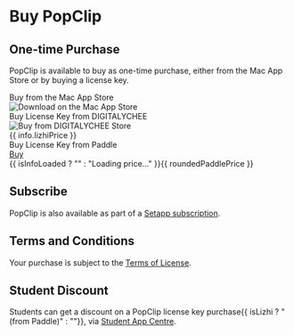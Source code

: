 # Buy PopClip

## One-time Purchase

PopClip is available to buy as one-time purchase, either from the Mac App Store or by buying a license key.

<div :class="$style.container">
    <div :class="$style.box">
			<span>Buy from the Mac App Store</span><br>
			<a :href="masLink" target="_blank">
				<img :class="$style.buybadge" src="/masbadge.svg" alt="Download on the Mac App Store">
			</a>
		</div>
		<div :class="$style.box" :hidden="!isLizhi || !isInfoLoaded">
			<span>Buy License Key from DIGITALYCHEE</span><br>
			<a :href="info.lizhiUrl" target="_blank">
				<img :class="$style.buybadge" src="/lizhibadge.svg" alt="Buy from DIGITALYCHEE Store">
			</a><br>
			<span :class="$style.price">{{ info.lizhiPrice }}</span>
		</div>
		<div :class="$style.box">
		<span>Buy License Key from Paddle</span><br>
			<a :class="$style.button" href="#!" @click="openPaddleCheckout">
				Buy
			</a><br>
			<span :class="$style.price">{{ isInfoLoaded ? "" : "Loading price..." }}{{ roundedPaddlePrice }}</span>
		</div>
</div>

## Subscribe

PopClip is also available as part of a
[Setapp subscription](https://go.setapp.com/stp304?refAppId=159&refVendorId=92).

<setapp-custom-banner iconUrl="/icon512.png" appName="PopClip" appId="159" vendorId="92"></setapp-custom-banner>

## Terms and Conditions

Your purchase is subject to the [Terms of License](/terms).

## Student Discount

Students can get a discount on a PopClip license key purchase{{ isLizhi ? " (from Paddle)" : ""}}, via
[Student App Centre](https://studentappcentre.com/app/popclip).

<!-- ## Purchase FAQs

**What are the differences between the Mac App Store edition, Standalone edition
and Setapp edition?** The editions are identical in features and abilities. The
only difference is the way you obtain the app and how you buy it. -->

<script setup>
	import { onMounted, reactive, computed } from 'vue'
	import { loadScript } from '/buy-src/loadScript.ts'
	import { getCountryInfo } from '/buy-src/getCountryInfo.ts'
	import { getMacAppStoreLink } from '/buy-src/getMacAppStoreLink.ts'
	import { getFlagEmoji } from '/buy-src/getFlagEmoji.ts'
	import * as config from '/buy-src/config.json'

	const info = reactive({
		countryCode: "",
		countryName: "",
		appStoreCode: "",
		paddlePrice: "",
		lizhiPrice: config.lizhi.price,
		lizhiUrl: config.lizhi.storeUrl,
	});

  const isInfoLoaded = computed(() => !!info.countryCode);
	const isLizhi = computed(() => config.lizhi.countries.includes(info.countryCode));
	const masLink = computed(() => getMacAppStoreLink(
		config.apple.appId, config.apple.slug, info.appStoreCode
	));
	const roundedPaddlePrice = computed(() => {
		if (!info.countryCode) {
			return ""
		}
		const price = info.paddlePrice;
		return price.endsWith('.00') ? price.substring(0, price.length - 3) : price;
	});
	const paddleButtonText = computed(() => {
  	if (!roundedPaddlePrice.value) {
			return "Loading price..."
		}
		return `${getFlagEmoji(info.countryCode)} Buy for ${roundedPaddlePrice.value}`;
	});
	function openPaddleCheckout(event) {
			console.log("Opening Paddle checkout");
			Paddle.Checkout.open({ product: config.paddle.productId });
	}

	onMounted(async () => {
		loadScript("/external-js/setapp.js");

		// only call paddle setup when script is first loaded, not on subsequent navigations
		if (await loadScript("/external-js/paddle.js")) {
			Paddle.Setup({ vendor: config.paddle.vendorId, eventCallback: function(args) {
				console.log("Paddle event", args);
			}});
		}

		Paddle.Product.Prices(config.paddle.productId, function(paddlePrices) {
			console.log("paddle prices", paddlePrices);
			const countryInfo = getCountryInfo(paddlePrices.country);
			console.log("info", info);
			info.countryCode = paddlePrices.country;
			info.paddlePrice = paddlePrices.price.gross;
			info.countryName = countryInfo.countryName;
			info.appStoreCode = countryInfo.appStoreCode;
		});
	});
</script>

<style module>
.container {
  display: flex;
  flex-wrap: wrap;
  justify-content: space-between;
	width: 100%;
}

.box {
  background-color: var(--vp-c-bg-soft);
	border-radius: 8px;
  width: 49%; /* slightly less than half to allow some room for margins */
  padding: 16px;
  margin: 8px 0;
	text-align: center;
  box-sizing: border-box;
}

.box a.button {
	text-decoration: none;
	margin: 8px 0 6px 0;
	background-color: var(--vp-button-brand-bg);
	color: var(--vp-button-brand-text);
	border-radius: 20px;
	padding: 0 20px;
	line-height: 38px;
	font-size: 14px;
	font-weight: 600;
	border: 1px solid var(--vp-button-brand-border);
	display: inline-block;
}

.box span.price {
	font-size: 14px;
	display: inline-block;
}

.box a.button:hover {
	background-color: var(--vp-button-brand-hover-bg);
	color: var(--vp-button-brand-hover-text);
	border: 1px solid var(--vp-button-brand-hover-border);
}

.box a.button:active {
	text-decoration: none;
	background-color: var(--vp-button-brand-active-bg);
	color: var(--vp-button-brand-active-text);
	border: 1px solid var(--vp-button-brand-active-border);
}

.box img.buybadge {
	display: inline-block;
	margin-top: 8px;
	height: 40px;
}

@media (max-width: 768px) {
  .box {
    width: 100%;
  }
}
</style>
